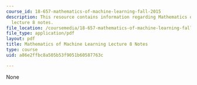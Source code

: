 ```yaml
---
course_id: 18-657-mathematics-of-machine-learning-fall-2015
description: This resource contains information regarding Mathematics of machine learning
  lecture 8 notes.
file_location: /coursemedia/18-657-mathematics-of-machine-learning-fall-2015/a86e2ffbc8a505b53f9051b60587763c_MIT18_657F15_L8.pdf
file_type: application/pdf
layout: pdf
title: Mathematics of Machine Learning Lecture 8 Notes
type: course
uid: a86e2ffbc8a505b53f9051b60587763c

---
```

None